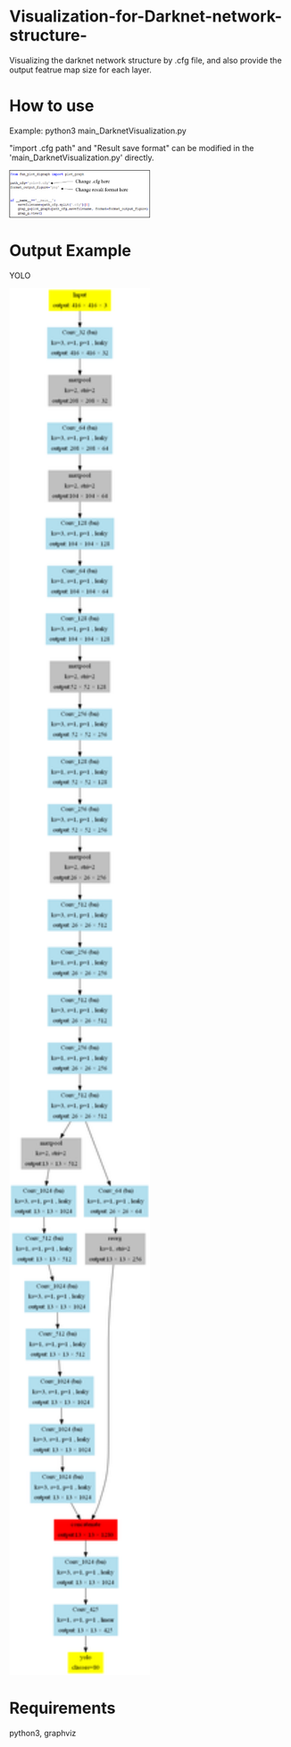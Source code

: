 # Visualization-for-Darknet-network-structure-

Visualizing the darknet network structure by .cfg file, and also provide the output featrue map size for each layer.

# How to use
Example: python3 main_DarknetVisualization.py 

"import .cfg path" and "Result save format" can be modified in the 'main_DarknetVisualization.py' directly.

<img src="https://github.com/TommyHuang821/Visualization-for-Darknet-network-structure-/blob/master/fig/de1.png" width="50%" height="50%">

# Output Example
YOLO 

<img src="https://github.com/TommyHuang821/Visualization-for-Darknet-network-structure-/blob/master/yolo.gv.png" width="50%" height="50%">

# Requirements

python3, graphviz
